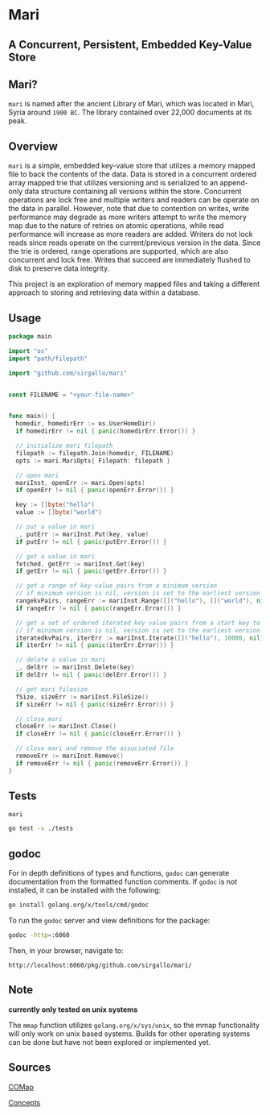 # Mari

## A Concurrent, Persistent, Embedded Key-Value Store


## Mari?

`mari` is named after the ancient Library of Mari, which was located in Mari, Syria around `1900 BC`. The library contained over 22,000 documents at its peak. 


## Overview 

`mari` is a simple, embedded key-value store that utilzes a memory mapped file to back the contents of the data. Data is stored in a concurrent ordered array mapped trie that utilizes versioning and is serialized to an append-only data structure containing all versions within the store. Concurrent operations are lock free and multiple writers and readers can be operate on the data in parallel. However, note that due to contention on writes, write performance may degrade as more writers attempt to write the memory map due to the nature of retries on atomic operations, while read performance will increase as more readers are added. Writers do not lock reads since reads operate on the current/previous version in the data. Since the trie is ordered, range operations are supported, which are also concurrent and lock free. Writes that succeed are immediately flushed to disk to preserve data integrity.

This project is an exploration of memory mapped files and taking a different approach to storing and retrieving data within a database.


## Usage

```go
package main

import "os"
import "path/filepath"

import "github.com/sirgallo/mari"


const FILENAME = "<your-file-name>"


func main() {
  homedir, homedirErr := os.UserHomeDir()
  if homedirErr != nil { panic(homedirErr.Error()) }

  // initialize mari filepath
  filepath := filepath.Join(homedir, FILENAME)
  opts := mari.MariOpts{ Filepath: filepath }

  // open mari
  mariInst, openErr := mari.Open(opts)
  if openErr != nil { panic(openErr.Error()) }

  key := []byte("hello")
  value := []byte("world")

  // put a value in mari
  _, putErr := mariInst.Put(key, value)
  if putErr != nil { panic(putErr.Error()) }

  // get a value in mari
  fetched, getErr := mariInst.Get(key)
  if getErr != nil { panic(getErr.Error()) }

  // get a range of key-value pairs from a minimum version
  // if minimum version is nil, version is set to the earliest version
  rangekvPairs, rangeErr := mariInst.Range([]("hello"), []("world"), nil)
  if rangeErr != nil { panic(rangeErr.Error()) }

  // get a set of ordered iterated key value pairs from a start key to the total result size
  // if minimum version is nil, version is set to the earliest version
  iteratedkvPairs, iterErr := mariInst.Iterate([]("hello"), 10000, nil)
  if iterErr != nil { panic(iterErr.Error()) }

  // delete a value in mari
  _, delErr := mariInst.Delete(key)
  if delErr != nil { panic(delErr.Error()) }

  // get mari filesize
  fSize, sizeErr := mariInst.FileSize()
  if sizeErr != nil { panic(sizeErr.Error()) }

  // close mari
  closeErr := mariInst.Close()
  if closeErr != nil { panic(closeErr.Error()) }

  // close mari and remove the associated file
  removeErr := mariInst.Remove()
  if removeErr != nil { panic(removeErr.Error()) }
}
```


## Tests

`mari`
```bash
go test -v ./tests
```


## godoc

For in depth definitions of types and functions, `godoc` can generate documentation from the formatted function comments. If `godoc` is not installed, it can be installed with the following:
```bash
go install golang.org/x/tools/cmd/godoc
```

To run the `godoc` server and view definitions for the package:
```bash
godoc -http=:6060
```

Then, in your browser, navigate to:
```
http://localhost:6060/pkg/github.com/sirgallo/mari/
```


## Note

**currently only tested on unix systems**

The `mmap` function utilizes `golang.org/x/sys/unix`, so the mmap functionality will only work on unix based systems. Builds for other operating systems can be done but have not been explored or implemented yet.


## Sources

[COMap](./docs/COMap.md)

[Concepts](./docs/Concepts.md)